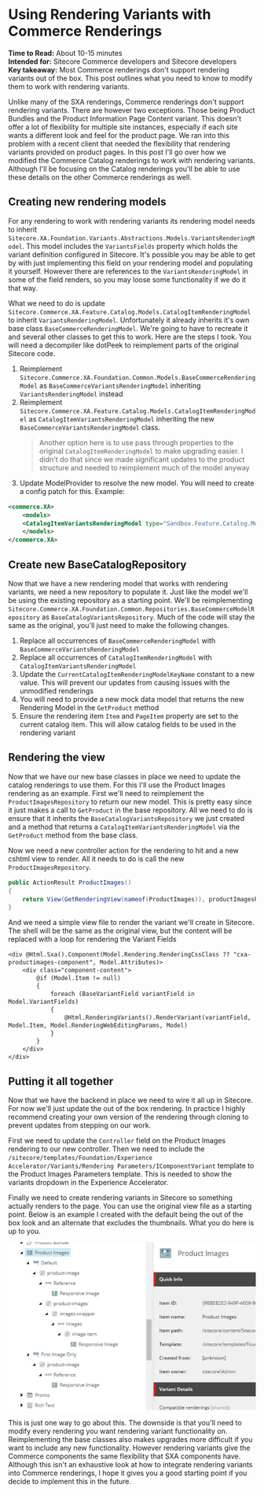 # Using Rendering Variants with Commerce Renderings

**Time to Read:** About 10-15 minutes  
**Intended for:** Sitecore Commerce developers and Sitecore developers  
**Key takeaway:** Most Commerce renderings don't support rendering variants out of the box. This post outlines what you need to know to modify them to work with rendering variants.

Unlike many of the SXA renderings, Commerce renderings don't support rendering variants. There are however two exceptions. Those being Product Bundles and the Product Information Page Content variant. This doesn't offer a lot of flexibility for multiple site instances, especially if each site wants a different look and feel for the product page. We ran into this problem with a recent client that needed the flexibility that rendering variants provided on product pages. In this post I'll go over how we modified the Commerce Catalog renderings to work with rendering variants. Although I'll be focusing on the Catalog renderings you'll be able to use these details on the other Commerce renderings as well.

## Creating new rendering models

For any rendering to work with rendering variants its rendering model needs to inherit `Sitecore.XA.Foundation.Variants.Abstractions.Models.VariantsRenderingModel`. This model includes the `VariantsFields` property which holds the variant definition configured in Sitecore. It's possible you may be able to get by with just implementing this field on your rendering model and populating it yourself. However there are references to the `VariantsRenderingModel` in some of the field renders, so you may loose some functionality if we do it that way. 

What we need to do is update `Sitecore.Commerce.XA.Feature.Catalog.Models.CatalogItemRenderingModel` to inherit `VariantsRenderingModel`. Unfortunately it already inherits it's own base class `BaseCommerceRenderingModel`. We're going to have to recreate it and several other classes to get this to work. Here are the steps I took. You will need a decompiler like dotPeek to reimplement parts of the original Sitecore code.

1) Reimplement `Sitecore.Commerce.XA.Foundation.Common.Models.BaseCommerceRenderingModel` as `BaseCommerceVariantsRenderingModel` inheriting `VariantsRenderingModel` instead
2) Reimplement `Sitecore.Commerce.XA.Feature.Catalog.Models.CatalogItemRenderingModel` as `CatalogItemVariantsRenderingModel` inheriting the new `BaseCommerceVariantsRenderingModel` class.  
    > Another option here is to use pass through properties to the original `CatalogItemRenderingModel` to make upgrading easier. I didn't do that since we made significant updates to the product structure and needed to reimplement much of the model anyway
3) Update ModelProvider to resolve the new model. You will need to create a config patch for this. Example:
``` XML
<commerce.XA>
    <models>
    <CatalogItemVariantsRenderingModel type="Sandbox.Feature.Catalog.Models.CatalogItemVariantsRenderingModel, Sandbox.Feature.Catalog" />
    </models>
</commerce.XA>
```

## Create new BaseCatalogRepository

Now that we have a new rendering model that works with rendering variants, we need a new repository to populate it. Just like the model we'll be using the existing repository as a starting point. We'll be reimplementing `Sitecore.Commerce.XA.Foundation.Common.Repositories.BaseCommerceModelRepository` as `BaseCatalogVariantsRepository`. Much of the code will stay the same as the original, you'll just need to make the following changes.

1) Replace all occurrences of `BaseCommerceRenderingModel` with `BaseCommerceVariantsRenderingModel`
2) Replace all occurrences of `CatalogItemRenderingModel` with `CatalogItemVariantsRenderingModel`
3) Update the `CurrentCatalogItemRenderingModelKeyName` constant to a new value. This will prevent our updates from causing issues with the unmodified renderings
4) You will need to provide a new mock data model that returns the new Rendering Model in the `GetProduct` method
5) Ensure the rendering item `Item` and `PageItem` property are set to the current catalog item. This will allow catalog fields to be used in the rendering variant

## Rendering the view

Now that we have our new base classes in place we need to update the catalog renderings to use them. For this I'll use the Product Images rendering as an example. First we'll need to reimplement the `ProductImagesRepository` to return our new model. This is pretty easy since it just makes a call to `GetProduct` in the base repository. All we need to do is ensure that it inherits the `BaseCatalogVariantsRepository` we just created and a method that returns a `CatalogItemVariantsRenderingModel` via the `GetProduct` method from the base class.

Now we need a new controller action for the rendering to hit and a new cshtml view to render. All it needs to do is call the new `ProductImagesRepository`.

``` C#
public ActionResult ProductImages()
{
    return View(GetRenderingView(nameof(ProductImages)), productImagesRepository.GetProductImagesRenderingModel(visitorContext, null));
}
```

And we need a simple view file to render the variant we'll create in Sitecore. The shell will be the same as the original view, but the content will be replaced with a loop for rendering the Variant Fields

```
<div @Html.Sxa().Component(Model.Rendering.RenderingCssClass ?? "cxa-productimages-component", Model.Attributes)>
    <div class="component-content">
        @if (Model.Item != null)
        {
            foreach (BaseVariantField variantField in Model.VariantFields)
            {
                @Html.RenderingVariants().RenderVariant(variantField, Model.Item, Model.RenderingWebEditingParams, Model)
            }
        }
    </div>
</div>
```

## Putting it all together

Now that we have the backend in place we need to wire it all up in Sitecore. For now we'll just update the out of the box rendering. In practice I highly recommend creating your own version of the rendering through cloning to prevent updates from stepping on our work.

First we need to update the `Controller` field on the Product Images rendering to our new controller. Then we need to include the `/sitecore/templates/Foundation/Experience Accelerator/Variants/Rendering Parameters/IComponentVariant` template to the Product Images Parameters template. This is needed to show the variants dropdown in the Experience Accelerator.

Finally we need to create rendering variants in Sitecore so something actually renders to the page. You can use the original view file as a starting point. Below is an example I created with the default being the out of the box look and an alternate that excludes the thumbnails. What you do here is up to you.

![](files/ProductImagesVariants.jpg)

This is just one way to go about this. The downside is that you'll need to modify every rendering you want rendering variant functionality on. Reimplementing the base classes also makes upgrades more difficult if you want to include any new functionality. However rendering variants give the Commerce components the same flexibility that SXA components have. Although this isn't an exhaustive look at how to integrate rendering variants into Commerce renderings, I hope it gives you a good starting point if you decide to implement this in the future.